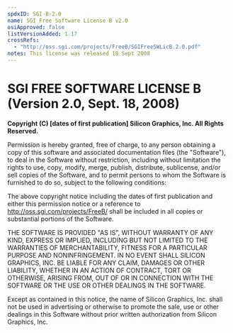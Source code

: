 ```yaml
---
spdxID: SGI-B-2.0
name: SGI Free Software License B v2.0
osiApproved: false
listVersionAdded: 1.17
crossRefs: 
  - "http://oss.sgi.com/projects/FreeB/SGIFreeSWLicB.2.0.pdf"
notes: This license was released 18 Sept 2008
---
```


# SGI FREE SOFTWARE LICENSE B (Version 2.0, Sept. 18, 2008)

**Copyright (C) [dates of first publication] Silicon Graphics, Inc. All Rights Reserved.**

Permission is hereby granted, free of charge, to any person obtaining a copy of this software and associated documentation files (the "Software"), to deal in the Software without restriction, including without limitation the rights to use, copy, modify, merge, publish, distribute, sublicense, and/or sell copies of the Software, and to permit persons to whom the Software is furnished to do so, subject to the following conditions:

The above copyright notice including the dates of first publication and either this permission notice or a reference to http://oss.sgi.com/projects/FreeB/ shall be included in all copies or substantial portions of the Software.

THE SOFTWARE IS PROVIDED "AS IS", WITHOUT WARRANTY OF ANY KIND, EXPRESS OR IMPLIED, INCLUDING BUT NOT LIMITED TO THE WARRANTIES OF MERCHANTABILITY, FITNESS FOR A PARTICULAR PURPOSE AND NONINFRINGEMENT. IN NO EVENT SHALL SILICON GRAPHICS, INC. BE LIABLE FOR ANY CLAIM, DAMAGES OR OTHER LIABILITY, WHETHER IN AN ACTION OF CONTRACT, TORT OR OTHERWISE, ARISING FROM, OUT OF OR IN CONNECTION WITH THE SOFTWARE OR THE USE OR OTHER DEALINGS IN THE SOFTWARE.

Except as contained in this notice, the name of Silicon Graphics, Inc. shall not be used in advertising or otherwise to promote the sale, use or other dealings in this Software without prior written authorization from Silicon Graphics, Inc.
